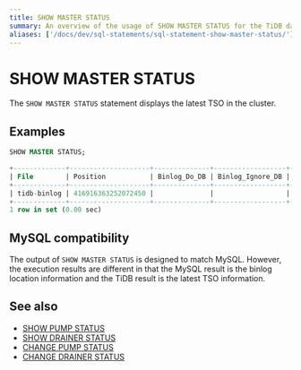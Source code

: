 ```yaml
---
title: SHOW MASTER STATUS
summary: An overview of the usage of SHOW MASTER STATUS for the TiDB database.
aliases: ['/docs/dev/sql-statements/sql-statement-show-master-status/']
---
```


# SHOW MASTER STATUS

The `SHOW MASTER STATUS` statement displays the latest TSO in the cluster.

## Examples


```sql
SHOW MASTER STATUS;
```

```sql
+-------------+--------------------+--------------+------------------+-------------------+
| File        | Position           | Binlog_Do_DB | Binlog_Ignore_DB | Executed_Gtid_Set |
+-------------+--------------------+--------------+------------------+-------------------+
| tidb-binlog | 416916363252072450 |              |                  |                   |
+-------------+--------------------+--------------+------------------+-------------------+
1 row in set (0.00 sec)
```

## MySQL compatibility

The output of `SHOW MASTER STATUS` is designed to match MySQL. However, the execution results are different in that the MySQL result is the binlog location information and the TiDB result is the latest TSO information.

## See also

* [SHOW PUMP STATUS](/sql-statements/sql-statement-show-pump-status.md)
* [SHOW DRAINER STATUS](/sql-statements/sql-statement-show-drainer-status.md)
* [CHANGE PUMP STATUS](/sql-statements/sql-statement-change-pump.md)
* [CHANGE DRAINER STATUS](/sql-statements/sql-statement-change-drainer.md)
